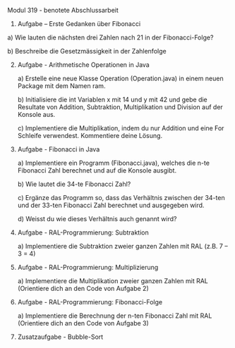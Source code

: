 Modul 319 - benotete Abschlussarbeit

1. Aufgabe – Erste Gedanken über Fibonacci

  a) Wie lauten die nächsten drei Zahlen nach 21 in der Fibonacci-Folge?
  
  b) Beschreibe die Gesetzmässigkeit in der Zahlenfolge

2. Aufgabe - Arithmetische Operationen in Java

   a) Erstelle eine neue Klasse Operation (Operation.java) in einem neuen Package mit dem Namen ram.

   b) Initialisiere die int Variablen x mit 14 und y mit 42 und gebe die Resultate von Addition, Subtraktion, Multiplikation und Division auf der Konsole aus.

   c) Implementiere die Multiplikation, indem du nur Addition und eine For Schleife verwendest. Kommentiere deine Lösung.

3. Aufgabe - Fibonacci in Java

   a) Implementiere ein Programm (Fibonacci.java), welches die n-te Fibonacci Zahl berechnet und auf die Konsole ausgibt.

   b) Wie lautet die 34-te Fibonacci Zahl?

   c) Ergänze das Programm so, dass das Verhältnis zwischen der 34-ten und der 33-ten Fibonacci Zahl berechnet und ausgegeben wird.

   d) Weisst du wie dieses Verhältnis auch genannt wird?

4. Aufgabe - RAL-Programmierung: Subtraktion

   a) Implementiere die Subtraktion zweier ganzen Zahlen mit RAL (z.B. 7 – 3 = 4)

5. Aufgabe - RAL-Programmierung: Multiplizierung

   a) Implementiere die Multiplikation zweier ganzen Zahlen mit RAL (Orientiere dich an den Code von Aufgabe 2)

6. Aufgabe - RAL-Programmierung: Fibonacci-Folge

    a) Implementiere die Berechnung der n-ten Fibonacci Zahl mit RAL (Orientiere dich an den Code von Aufgabe 3)

7. Zusatzaufgabe - Bubble-Sort
